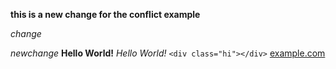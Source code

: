 
**this is a new change for the conflict example**

*change*

*newchange*
**Hello World!**
*Hello World!*
`<div class="hi"></div>`
[example.com](www.example.com)